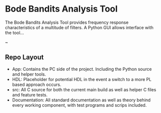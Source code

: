 # Bode Bandits Analysis Tool
The Bode Bandits Analysis Tool provides frequency response characteristics of a multitude of filters.
A Python GUI allows interface with the tool...  
  
~[](https://github.com/4n3m4i1/Bode_Analyzer/blob/main/img/anim_output.gif)

## Repo Layout
- App: Contains the PC side of the project. Including the Python source and helper tools.
- HDL: Placeholder for potential HDL in the event a switch to a more PL based approach occurs.
- src: All C source for both the current main build as well as helper C files and feature tests.
- Documentation: All standard documentation as well as theory behind every working component, with test programs and scrips included.